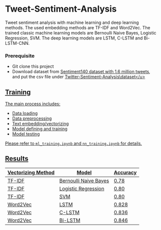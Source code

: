 # Tweet-Sentiment-Analysis
Tweet sentiment analysis with machine learning and deep learning methods. The used embedding methods are TF-IDF and Word2Vec. The trained classic machine learning models are Bernoulli Naive Bayes, Logistic Regression, SVM. The deep learning models are LSTM, C-LSTM and Bi-LSTM-CNN.

### Prerequisite

- Git clone this project
- Download dataset from [Sentiment140 dataset with 1.6 million tweets](https://www.kaggle.com/datasets/kazanova/sentiment140), and put the csv file under <u>Twitter-Sentiment-Analysis\dataset\</u>

## Training

The main process includes:

- Data loading
- Data preprocessing
- Text embedding/vectorizing
- Model defining and training
- Model testing

Please refer to `ml_training.ipynb` and `nn_training.ipynb` for details.

## Results

| Vectorizing Method | Model                 | Accuracy |
| ------------------ | --------------------- | -------- |
| TF-IDF             | Bernoulli Naive Bayes | 0.78     |
| TF-IDF             | Logistic Regression   | 0.80     |
| TF-IDF             | SVM                   | 0.80     |
| Word2Vec           | LSTM                  | 0.828    |
| Word2Vec           | C-LSTM                | 0.836    |
| Word2Vec           | Bi-LSTM               | 0.846    |